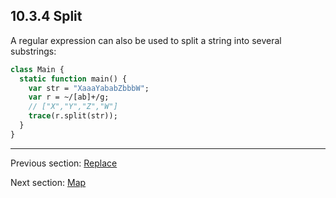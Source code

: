 ## 10.3.4 Split

A regular expression can also be used to split a string into several substrings:

```haxe
class Main {
  static function main() {
    var str = "XaaaYababZbbbW";
    var r = ~/[ab]+/g;
    // ["X","Y","Z","W"]
    trace(r.split(str));
  }
}

```

---

Previous section: [Replace](std-regex-replace.md)

Next section: [Map](std-regex-map.md)